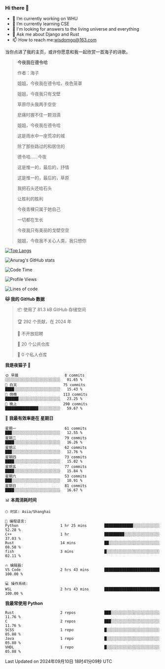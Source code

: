 ### Hi there 👋



- 🔭 I’m currently working on WHU
- 🌱 I’m currently learning CSE
- 🤔 I'm looking for answers to the living universe and everything
- 💬 Ask me about Django and Rust
- 📫 How to reach me:wisdomgo@163.com

当你点进了我的主页，或许你愿意和我一起欣赏一首海子的诗歌。

>**今夜我在德令哈**
>
>作者：海子
>
>姐姐，今夜我在德令哈，夜色笼罩
>
>姐姐，今夜我只有戈壁
>
>草原尽头我两手空空
>
>悲痛时握不住一颗泪滴
>
>姐姐，今夜我在德令哈
>
>这是雨水中一座荒凉的城
>
>除了那些路过的和居住的
>
>德令哈......今夜
>
>这是惟一的，最后的，抒情
>
>这是惟一的，最后的，草原
>
>我把石头还给石头
>
>让胜利的胜利
>
>今夜青稞只属于她自己
>
>一切都在生长
>
>今夜我只有美丽的戈壁空空
>
>姐姐，今夜我不关心人类，我只想你



[![Top Langs](https://github-readme-stats.vercel.app/api/top-langs/?username=wisdomgo&theme=onedark)](https://github.com/anuraghazra/github-readme-stats)

![Anurag's GitHub stats](https://github-readme-stats.vercel.app/api?username=wisdomgo&hide=contribs,stars&theme=synthwave)

<!--START_SECTION:waka-->
![Code Time](http://img.shields.io/badge/Code%20Time-211%20hrs%2023%20mins-blue)

![Profile Views](http://img.shields.io/badge/%E4%B8%AA%E4%BA%BA%E8%B5%84%E6%96%99%E8%A7%82%E7%9C%8B%E6%AC%A1%E6%95%B0-7-blue)

![Lines of code](https://img.shields.io/badge/%E4%BB%8E%E3%80%8CHello%20World%E3%80%8D%E8%B5%B7%E6%88%91%E5%B7%B2%E7%BB%8F%E5%86%99%E4%BA%86-641.2%20thousand%20%E8%A1%8C%E4%BB%A3%E7%A0%81-blue)

**🐱 我的 GitHub 数据** 

> 📦  使用了 81.3 kB GitHub 存储空间 
 > 
> 🏆 292 个贡献，在 2024 年
 > 
> 🚫 不开放招聘
 > 
> 📜 20 个公共仓库 
 > 
> 🔑 0 个私人仓库 
 > 
**我是夜猫子 🦉** 

```text
🌞 早晨                     8 commits           ░░░░░░░░░░░░░░░░░░░░░░░░░   01.65 % 
🌆 白天                     75 commits          ████░░░░░░░░░░░░░░░░░░░░░   15.43 % 
🌃 傍晚                     113 commits         ██████░░░░░░░░░░░░░░░░░░░   23.25 % 
🌙 晚上                     290 commits         ███████████████░░░░░░░░░░   59.67 % 
```
📅 **我最有效率是在 星期日** 

```text
星期一                      61 commits          ███░░░░░░░░░░░░░░░░░░░░░░   12.55 % 
星期二                      79 commits          ████░░░░░░░░░░░░░░░░░░░░░   16.26 % 
星期三                      62 commits          ███░░░░░░░░░░░░░░░░░░░░░░   12.76 % 
星期四                      73 commits          ████░░░░░░░░░░░░░░░░░░░░░   15.02 % 
星期五                      77 commits          ████░░░░░░░░░░░░░░░░░░░░░   15.84 % 
星期六                      53 commits          ███░░░░░░░░░░░░░░░░░░░░░░   10.91 % 
星期日                      81 commits          ████░░░░░░░░░░░░░░░░░░░░░   16.67 % 
```


📊 **本周消耗时间** 

```text
🕑︎ 时区: Asia/Shanghai

💬 编程语言: 
Python                   1 hr 25 mins        █████████████░░░░░░░░░░░░   52.28 % 
C++                      1 hr                █████████░░░░░░░░░░░░░░░░   37.03 % 
Rust                     14 mins             ██░░░░░░░░░░░░░░░░░░░░░░░   08.58 % 
fish                     3 mins              █░░░░░░░░░░░░░░░░░░░░░░░░   02.11 % 

🔥 编辑器: 
VS Code                  2 hrs 43 mins       █████████████████████████   100.00 % 

💻 操作系统: 
WSL                      2 hrs 43 mins       █████████████████████████   100.00 % 
```

**我最常使用 Python** 

```text
Rust                     2 repos             ███░░░░░░░░░░░░░░░░░░░░░░   11.76 % 
C                        2 repos             ███░░░░░░░░░░░░░░░░░░░░░░   11.76 % 
SCSS                     1 repo              █░░░░░░░░░░░░░░░░░░░░░░░░   05.88 % 
Java                     1 repo              █░░░░░░░░░░░░░░░░░░░░░░░░   05.88 % 
VHDL                     1 repo              █░░░░░░░░░░░░░░░░░░░░░░░░   05.88 % 
```




 Last Updated on 2024年09月10日 18时41分09秒 UTC
<!--END_SECTION:waka-->
